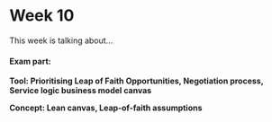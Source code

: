 # Week 10

This week is talking about... 



#### Exam part:

**Tool: Prioritising Leap of Faith Opportunities, Negotiation process, Service logic business model canvas**

**Concept: Lean canvas, Leap‐of‐faith assumptions**






